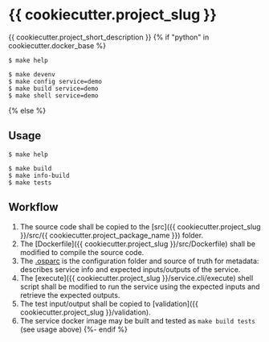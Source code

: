 # {{ cookiecutter.project_slug }}

{{ cookiecutter.project_short_description }}
{% if "python" in cookiecutter.docker_base %}

```console
$ make help

$ make devenv
$ make config service=demo
$ make build service=demo
$ make shell service=demo
```
{% else %}
## Usage

```console
$ make help

$ make build
$ make info-build
$ make tests
```

## Workflow

1. The source code shall be copied to the [src]({{ cookiecutter.project_slug }}/src/{{ cookiecutter.project_package_name }}) folder.
1. The [Dockerfile]({{ cookiecutter.project_slug }}/src/Dockerfile) shall be modified to compile the source code.
2. The [.osparc](.osparc) is the configuration folder and source of truth for metadata: describes service info and expected inputs/outputs of the service.
3. The [execute]({{ cookiecutter.project_slug }}/service.cli/execute) shell script shall be modified to run the service using the expected inputs and retrieve the expected outputs.
4. The test input/output shall be copied to [validation]({{ cookiecutter.project_slug }}/validation).
5. The service docker image may be built and tested as ``make build tests`` (see usage above)
{%- endif %}
